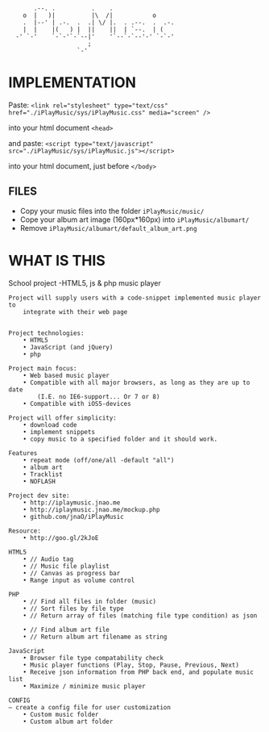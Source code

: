 	       .--. .          .    .
	    o  |   )|          |\  /|           o
	    .  |--' | .-.  .  .| \/ |.  . .--.  .  .-.
	    |  |    |(   ) |  ||    ||  | `--.  | (
	  -' `-'    `-`-'`-`--|'    '`--`-`--'-' `-`-'
	                      ;
	                   `-'

IMPLEMENTATION
==============
Paste:
	`<link rel="stylesheet" type="text/css" href="./iPlayMusic/sys/iPlayMusic.css" media="screen" />`

into your html document `<head>`

and paste:
	`<script type="text/javascript" src="./iPlayMusic/sys/iPlayMusic.js"></script>`

into your html document, just before `</body>`

FILES
-----
* Copy your music files into the folder `iPlayMusic/music/`
* Cope your album art image (160px*160px) into `iPlayMusic/albumart/`
* Remove `iPlayMusic/albumart/default_album_art.png`


WHAT IS THIS
============
School project -HTML5, js & php music player

    Project will supply users with a code-snippet implemented music player to
        integrate with their web page


    Project technologies:
        • HTML5
        • JavaScript (and jQuery)
        • php

    Project main focus:
        • Web based music player
        • Compatible with all major browsers, as long as they are up to date
            (I.E. no IE6-support... Or 7 or 8)
        • Compatible with iOS5-devices

    Project will offer simplicity:
        • download code
        • implement snippets
        • copy music to a specified folder and it should work.

    Features
        • repeat mode (off/one/all -default "all")
        • album art
        • Tracklist
        • NOFLASH

    Project dev site:
        • http://iplaymusic.jnao.me
        • http://iplaymusic.jnao.me/mockup.php
        • github.com/jnaO/iPlayMusic

    Resource:
        • http://goo.gl/2kJoE

    HTML5
        • // Audio tag
        • // Music file playlist
        • // Canvas as progress bar
        • Range input as volume control

    PHP
        • // Find all files in folder (music)
        • // Sort files by file type
        • // Return array of files (matching file type condition) as json

        • // Find album art file
        • // Return album art filename as string

    JavaScript
        • Browser file type compatability check
        • Music player functions (Play, Stop, Pause, Previous, Next)
        • Receive json information from PHP back end, and populate music list
        • Maximize / minimize music player

    CONFIG
    – create a config file for user customization
        • Custom music folder
        • Custom album art folder